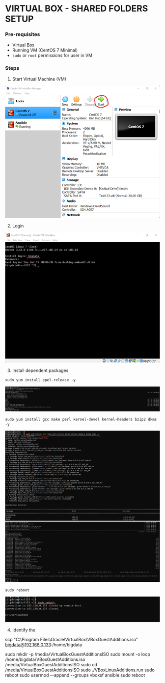 # VIRTUAL BOX - SHARED FOLDERS SETUP

### Pre-requisites
* Virtual Box
* Running VM (CentOS 7 Minimal)
* `sudo` or `root` permissions for user in VM

### Steps

1. Start Virtual Machine (VM)

<img src="./Screenshots/StartVM.png">

2. Login

<img src="./Screenshots/VM_Login.png">

3. Install dependent packages

```
sudo yum install epel-release -y
```

<img src="./Screenshots/EPEL_Release_Install.png">

```
sudo yum install gcc make perl kernel-devel kernel-headers bzip2 dkms -y
```

<img src="./Screenshots/YumInstall_2.png">

<img src="./Screenshots/YumInstall_3.png">

```
sudo reboot
```

<img src="./Screenshots/Reboot_1.png">

4. Identify the 

scp "C:\Program Files\Oracle\VirtualBox\VBoxGuestAdditions.iso" bigdata@192.168.0.133:/home/bigdata




sudo mkdir -p /media/VirtualBoxGuestAdditionsISO
sudo mount -o loop /home/bigdata/VBoxGuestAdditions.iso /media/VirtualBoxGuestAdditionsISO
sudo cd /media/VirtualBoxGuestAdditionsISO
sudo ./VBoxLinuxAdditions.run
sudo reboot
sudo usermod --append --groups vboxsf ansible
sudo reboot



